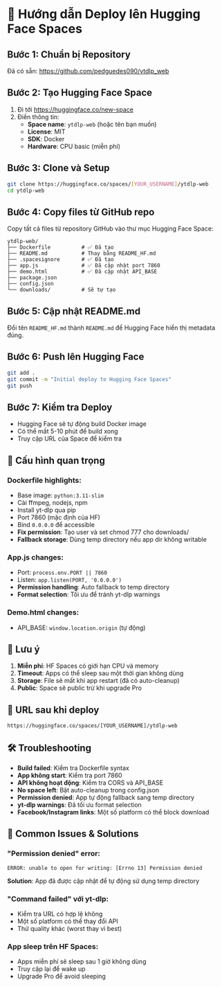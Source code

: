 # 🚀 Hướng dẫn Deploy lên Hugging Face Spaces

## Bước 1: Chuẩn bị Repository

Đã có sẵn: https://github.com/pedguedes090/ytdlp_web

## Bước 2: Tạo Hugging Face Space

1. Đi tới https://huggingface.co/new-space
2. Điền thông tin:
   - **Space name**: `ytdlp-web` (hoặc tên bạn muốn)
   - **License**: MIT
   - **SDK**: Docker 
   - **Hardware**: CPU basic (miễn phí)

## Bước 3: Clone và Setup

```bash
git clone https://huggingface.co/spaces/[YOUR_USERNAME]/ytdlp-web
cd ytdlp-web
```

## Bước 4: Copy files từ GitHub repo

Copy tất cả files từ repository GitHub vào thư mục Hugging Face Space:

```
ytdlp-web/
├── Dockerfile          # ✅ Đã tạo
├── README.md           # Thay bằng README_HF.md  
├── .spacesignore       # ✅ Đã tạo
├── app.js              # ✅ Đã cập nhật port 7860
├── demo.html           # ✅ Đã cập nhật API_BASE
├── package.json        
├── config.json
└── downloads/          # Sẽ tự tạo
```

## Bước 5: Cập nhật README.md

Đổi tên `README_HF.md` thành `README.md` để Hugging Face hiển thị metadata đúng.

## Bước 6: Push lên Hugging Face

```bash
git add .
git commit -m "Initial deploy to Hugging Face Spaces"
git push
```

## Bước 7: Kiểm tra Deploy

- Hugging Face sẽ tự động build Docker image
- Có thể mất 5-10 phút để build xong
- Truy cập URL của Space để kiểm tra

## 🔧 Cấu hình quan trọng

### Dockerfile highlights:
- Base image: `python:3.11-slim`
- Cài ffmpeg, nodejs, npm
- Install yt-dlp qua pip
- Port 7860 (mặc định của HF)
- Bind `0.0.0.0` để accessible
- **Fix permission**: Tạo user và set chmod 777 cho downloads/
- **Fallback storage**: Dùng temp directory nếu app dir không writable

### App.js changes:
- Port: `process.env.PORT || 7860`
- Listen: `app.listen(PORT, '0.0.0.0')`
- **Permission handling**: Auto fallback to temp directory
- **Format selection**: Tối ưu để tránh yt-dlp warnings

### Demo.html changes:
- API_BASE: `window.location.origin` (tự động)

## 🚨 Lưu ý

1. **Miễn phí**: HF Spaces có giới hạn CPU và memory
2. **Timeout**: Apps có thể sleep sau một thời gian không dùng
3. **Storage**: File sẽ mất khi app restart (đã có auto-cleanup)
4. **Public**: Space sẽ public trừ khi upgrade Pro

## 🎯 URL sau khi deploy

```
https://huggingface.co/spaces/[YOUR_USERNAME]/ytdlp-web
```

## 🛠️ Troubleshooting

- **Build failed**: Kiểm tra Dockerfile syntax
- **App không start**: Kiểm tra port 7860
- **API không hoạt động**: Kiểm tra CORS và API_BASE
- **No space left**: Bật auto-cleanup trong config.json
- **Permission denied**: App tự động fallback sang temp directory
- **yt-dlp warnings**: Đã tối ưu format selection
- **Facebook/Instagram links**: Một số platform có thể block download

## 🔄 Common Issues & Solutions

### "Permission denied" error:
```
ERROR: unable to open for writing: [Errno 13] Permission denied
```
**Solution**: App đã được cập nhật để tự động sử dụng temp directory

### "Command failed" với yt-dlp:
- Kiểm tra URL có hợp lệ không
- Một số platform có thể thay đổi API
- Thử quality khác (worst thay vì best)

### App sleep trên HF Spaces:
- Apps miễn phí sẽ sleep sau 1 giờ không dùng
- Truy cập lại để wake up
- Upgrade Pro để avoid sleeping

